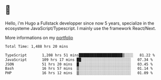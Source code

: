# 👋 

Hello, i'm Hugo a Fullstack developper since now 5 years, specialize in the ecosysteme JavaScript/Typescript. I mainly use the framework React/Next.

More informations on my [portfolio](https://hcampos.fr)

<!--START_SECTION:waka-->

```txt
Total Time: 1,488 hrs 20 mins

TypeScript       1,208 hrs 51 mins████████████████████▒░░░░   81.22 %
JavaScript       109 hrs 17 mins ██░░░░░░░░░░░░░░░░░░░░░░░   07.34 %
JSON             51 hrs 20 mins  █░░░░░░░░░░░░░░░░░░░░░░░░   03.45 %
Bash             16 hrs 57 mins  ▒░░░░░░░░░░░░░░░░░░░░░░░░   01.14 %
PHP              16 hrs 12 mins  ▒░░░░░░░░░░░░░░░░░░░░░░░░   01.09 %
```

<!--END_SECTION:waka-->
